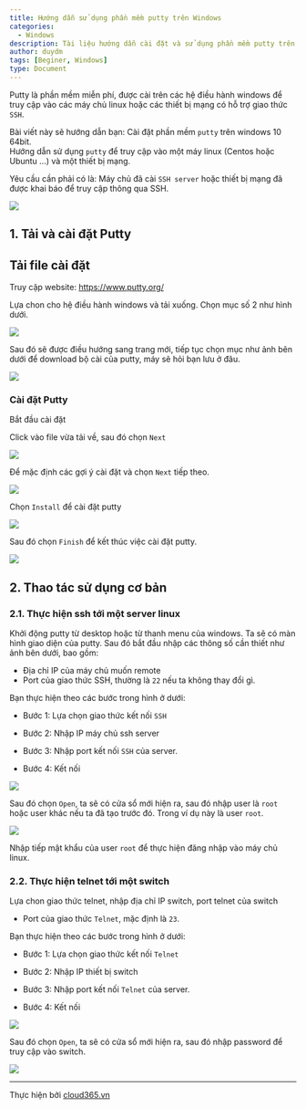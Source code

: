 ```yaml
---
title: Hướng dẫn sử dụng phần mềm putty trên Windows
categories:
  - Windows
description: Tài liệu hướng dẫn cài đặt và sử dụng phần mềm putty trên Windows
author: duydm
tags: [Beginer, Windows]
type: Document
---
```


Putty là phần mềm miễn phí, được cài trên các hệ điều hành windows để truy cập vào các máy chủ linux hoặc các thiết bị mạng có hỗ trợ giao thức `SSH`.<br>

Bài viết này sẽ hướng dẫn bạn:
   Cài đặt phần mềm `putty` trên windows 10 64bit.<br>
   Hướng dẫn sử dụng `putty` để truy cập vào một máy linux (Centos hoặc Ubuntu ...) và một thiết bị mạng.<br>

Yêu cầu cần phải có là: Máy chủ đã cài `SSH server` hoặc thiết bị mạng đã được khai báo để truy cập thông qua SSH.

![](/images/img-putty/photo_2019-01-16_00-32-46.jpg)

## 1. Tải và cài đặt Putty

## Tải file cài đặt

Truy cập website: https://www.putty.org/

Lựa chon cho hệ điều hành windows và tải xuống. Chọn mục số 2 như hình dưới.

![](/images/img-putty/Screenshot_768.png)

Sau đó sẽ được điều hướng sang trang mới, tiếp tục chọn mục như ảnh bên dưới để download bộ cài của putty, máy sẽ hỏi bạn lưu ở đâu.

![](/images/img-putty/Screenshot_769.png)

### Cài đặt Putty

Bắt đầu cài đặt

Click vào file vừa tải về, sau đó chọn `Next`

![](/images/img-putty/Screenshot_770.png)

Để mặc định các gợi ý cài đặt và chọn `Next` tiếp theo.

![](/images/img-putty/Screenshot_771.png)

Chọn `Install` để cài đặt putty

![](/images/img-putty/Screenshot_772.png)

Sau đó chọn `Finish` để kết thúc việc cài đặt putty.

![](/images/img-putty/Screenshot_773.png)

## 2. Thao tác sử dụng cơ bản

### 2.1. Thực hiện ssh tới một server linux

Khởi động putty từ desktop hoặc từ thanh menu của windows. Ta sẽ có màn hình giao diện của putty. Sau đó bắt đầu nhập các thông số cần thiết như  ảnh bên dưới, bao gồm:

- Địa chỉ IP của máy chủ muốn remote
- Port của giao thức SSH, thường là `22` nếu ta không thay đổi gì.

Bạn thực hiện theo các bước trong hình ở dưới:

+ Bước 1: Lựa chọn giao thức kết nối `SSH`

+ Bước 2: Nhập IP máy chủ ssh server

+ Bước 3: Nhập port kết nối `SSH` của server.

+ Bước 4: Kết nối

![](/images/img-putty/Screenshot_774.png)

Sau đó chọn `Open`, ta sẽ có cửa sổ mới hiện ra, sau đó nhập user là `root` hoặc user khác nếu ta đã tạo trước đó. Trong ví dụ này là user `root`. 

![](/images/img-putty/Screenshot_775.png)

Nhập tiếp mật khẩu của user `root` để thực hiện đăng nhập vào máy chủ linux.


### 2.2. Thực hiện telnet tới một switch

Lựa chon giao thức telnet, nhập địa chỉ IP switch, port telnet của switch

- Port của giao thức `Telnet`, mặc định là `23`.

Bạn thực hiện theo các bước trong hình ở dưới:

+ Bước 1: Lựa chọn giao thức kết nối `Telnet`

+ Bước 2: Nhập IP thiết bị switch

+ Bước 3: Nhập port kết nối `Telnet` của server.

+ Bước 4: Kết nối

![](/images/img-putty/Screenshot_776.png)

Sau đó chọn `Open`, ta sẽ có cửa sổ mới hiện ra, sau đó nhập password để truy cập vào switch. 

![](/images/img-putty/Screenshot_777.png)

---
Thực hiện bởi [cloud365.vn](https://cloud365.vn/)







